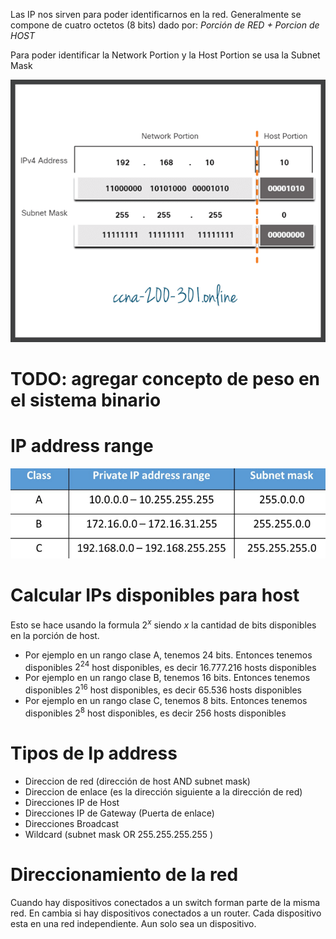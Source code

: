 Las IP nos sirven para poder identificarnos en la red. Generalmente se compone de cuatro octetos (8 bits) dado por: 
_Porción de RED + Porcion de HOST_

Para poder identificar la Network Portion  y la Host Portion se usa la Subnet Mask

![](_anexos_/Associating-an-IPv4-Address-with-its-Subnet-Mask.png)

# TODO: agregar concepto de peso en el sistema binario

# IP address range
![](_anexos_/ip-classes.png)

# Calcular IPs disponibles para host
Esto se hace usando la formula $2^{x}$ siendo $x$ la cantidad de bits disponibles en la porción de host. 
- Por ejemplo en un rango clase A, tenemos 24 bits. Entonces tenemos disponibles $2^{24}$ host disponibles, es decir $16.777.216$ hosts disponibles
- Por ejemplo en un rango clase B, tenemos 16 bits. Entonces tenemos disponibles $2^{16}$ host disponibles, es decir $65.536$ hosts disponibles
- Por ejemplo en un rango clase C, tenemos 8 bits. Entonces tenemos disponibles $2^8$ host disponibles, es decir $256$ hosts disponibles

# Tipos de Ip address
- Direccion de red  (dirección de host AND subnet mask)
- Direccion de enlace (es la dirección siguiente a la dirección de red)
- Direcciones IP de Host
- Direcciones IP de Gateway (Puerta de enlace)
- Direcciones Broadcast
- Wildcard (subnet mask OR 255.255.255.255 )

# Direccionamiento de la red
Cuando hay dispositivos conectados a un switch forman parte de la misma red.
En cambia si hay dispositivos conectados a un router. Cada dispositivo esta en una red independiente. Aun solo sea un dispositivo.
